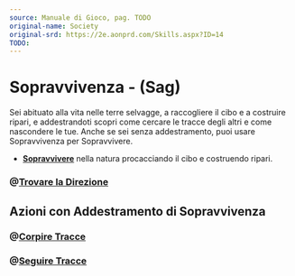 ```yaml
---
source: Manuale di Gioco, pag. TODO
original-name: Society
original-srd: https://2e.aonprd.com/Skills.aspx?ID=14
TODO:
---
```


# Sopravvivenza - (Sag)

Sei abituato alla vita nelle terre selvagge, a raccogliere il cibo e a costruire
ripari, e addestrandoti scopri come cercare le tracce degli altri e come
nascondere le tue. Anche se sei senza addestramento, puoi usare Sopravvivenza
per Sopravvivere.

- **[Sopravvivere](/azioni/abilita/sopravvivere)** nella natura procacciando il
  cibo e costruendo ripari.

### @[Trovare la Direzione](/azioni/abilita/trovare-la-direzione)

## Azioni con Addestramento di Sopravvivenza

### @[Corpire Tracce](/azioni/abilita/coprire-tracce)

### @[Seguire Tracce](/azioni/abilita/seguire-tracce)
